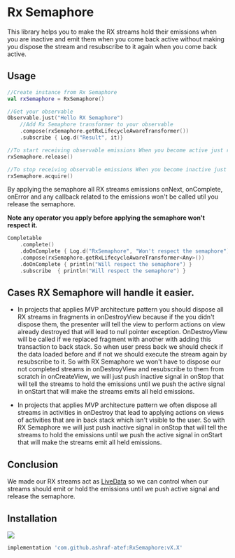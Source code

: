 # Rx Semaphore

This library helps you to make the RX streams hold their emissions when you are inactive and emit them when you come back
active without making you dispose the stream and resubscribe to it again when you come back active.

## Usage

```kotlin
//Create instance from Rx Semaphore
val rxSemaphore = RxSemaphore()

//Get your observable
Observable.just("Hello RX Semaphore")
    //Add Rx Semaphore transformer to your observable
    .compose(rxSemaphore.getRxLifecycleAwareTransformer())
    .subscribe { Log.d("Result", it)}

//To start receiving observable emissions When you become active just release the semaphore to push the active signal
rxSemaphore.release()

//To stop receiving observable emissions When you become inactive just acquire the semaphore to push inactive signal
rxSemaphore.acquire()
```

By applying the semaphore all RX streams emissions onNext, onComplete, onError and any callback related to the emissions
won't be called util you release the semaphore.

**Note any operator you apply before applying the semaphore won't respect it.**

```kotlin
Completable
    .complete()
    .doOnComplete { Log.d("RxSemaphore", "Won't respect the semaphore") }
    .compose(rxSemaphore.getRxLifecycleAwareTransformer<Any>())
    .doOnComplete { println("Will respect the semaphore") }
    .subscribe  { println("Will respect the semaphore") }
```

## Cases RX Semaphore will handle it easier.

* In projects that applies MVP architecture pattern you should dispose all RX streams in fragments in onDestroyView
because if the you didn't dispose them, the presenter will tell the view to perform actions on view already destroyed
that will lead to null pointer exception. OnDestroyView will be called if we replaced fragment with another with adding
this transaction to back stack. So when user press back we should check if the data loaded before and if not we should
execute the stream again by resubscribe to it. So with RX Semaphore we won't have to dispose our not completed streams
in onDestroyView and resubscribe to them from scratch in onCreateView, we will just push inactive signal in onStop that
will tell the streams to hold the emissions until we push the active signal in onStart that will make the streams emits
all held emissions.

* In projects that applies MVP architecture pattern we often dispose all streams in activities in onDestroy that lead to
applying actions on views of activities that are in back stack which isn't visible to the user. So with RX Semaphore we
will just push inactive signal in onStop that will tell the streams to hold the emissions until we push the active
signal in onStart that will make the streams emit all held emissions.


## Conclusion

We made our RX streams act as [LiveData](https://developer.android.com/topic/libraries/architecture/livedata) so we can control when our streams should emit or hold the emissions until we
push active signal and release the semaphore.

## Installation

[![](https://jitpack.io/v/ashraf-atef/RxSemaphore.svg)](https://jitpack.io/#ashraf-atef/RxSemaphore)

```gradle
implementation 'com.github.ashraf-atef:RxSemaphore:vX.X'
```
